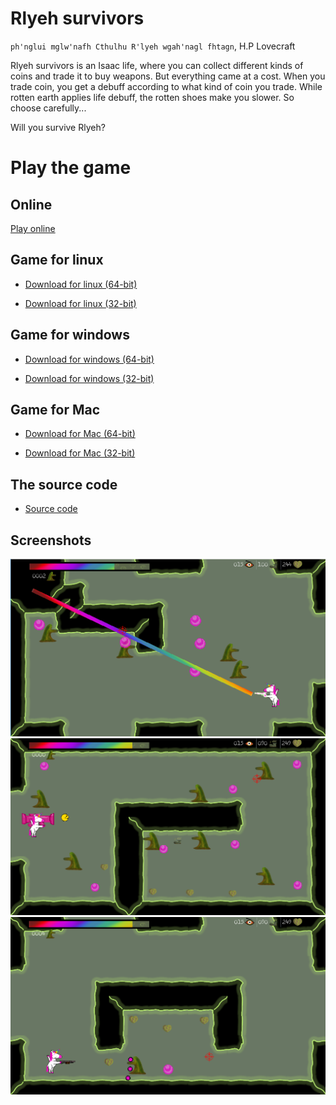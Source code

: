 # Rlyeh survivors

`ph'nglui mglw'nafh Cthulhu R'lyeh wgah'nagl fhtagn`, H.P Lovecraft

Rlyeh survivors is an Isaac life, where you can collect different kinds of coins and trade it to buy weapons. But everything came at a cost. When you trade coin, you get a debuff according to what kind of coin you trade. While rotten earth applies life debuff, the rotten shoes make you slower. So choose carefully...

Will you survive Rlyeh?
# Play the game

## Online

[Play online](https://ludum-rlyeh.github.io/rlyeh-survivors/rlyeh.html)

## Game for linux

* [Download for linux (64-bit)](Rlyeh_Survivors.64)

* [Download for linux (32-bit)](Rlyeh_Survivors.32)

## Game for windows

* [Download for windows (64-bit)](Rlyeh_Survivors.64.exe)

* [Download for windows (32-bit)](Rlyeh_Survivors.32.exe)

## Game for Mac

* [Download for Mac (64-bit)](Rlyeh_Survivors.64.mac)

* [Download for Mac (32-bit)](Rlyeh_Survivors.32.mac)

## The source code
* [Source code](https://github.com/ludum-rlyeh/rlyeh-survivors)

## Screenshots

![Screen 1](screenshot1.png)
![Screen 2](screenshot2.png)
![Screen 3](screenshot3.png)